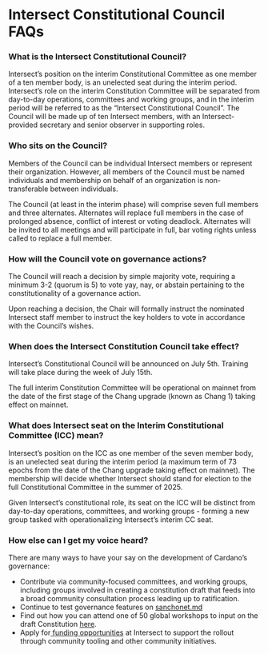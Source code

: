 # Intersect Constitutional Council FAQs

### What is the Intersect Constitutional Council?

Intersect’s position on the interim Constitutional Committee as one member of a ten member body, is an unelected seat during the interim period. Intersect’s role on the interim Constitution Committee will be separated from day-to-day operations, committees and working groups, and in the interim period will be referred to as the “Intersect Constitutional Council”. The Council will be made up of ten Intersect members, with an Intersect-provided secretary and senior observer in supporting roles.

### Who sits on the Council?

Members of the Council can be individual Intersect members or represent their organization. However, all members of the Council must be named individuals and membership on behalf of an organization is non-transferable between individuals.

The Council (at least in the interim phase) will comprise seven full members and three alternates. Alternates will replace full members in the case of prolonged absence, conflict of interest or voting deadlock. Alternates will be invited to all meetings and will participate in full, bar voting rights unless called to replace a full member.

### How will the Council vote on governance actions?

The Council will reach a decision by simple majority vote, requiring a minimum 3-2 (quorum is 5) to vote yay, nay, or abstain pertaining to the constitutionality of a governance action.&#x20;

Upon reaching a decision, the Chair will formally instruct the nominated Intersect staff member to instruct the key holders to vote in accordance with the Council’s wishes.

### When does the Intersect Constitution Council take effect?

Intersect’s Constitutional Council will be announced on July 5th. Training will take place during the week of July 15th.&#x20;

The full interim Constitution Committee will be operational on mainnet from the date of the first stage of the Chang upgrade (known as Chang 1) taking effect on mainnet.

### What does Intersect seat on the Interim Constitutional Committee (ICC) mean?

Intersect’s position on the ICC as one member of the seven member body, is an unelected seat during the interim period (a maximum term of 73 epochs from the date of the Chang upgrade taking effect on mainnet). The membership will decide whether Intersect should stand for election to the full Constitutional Committee in the summer of 2025.

Given Intersect’s constitutional role, its seat on the ICC will be distinct from day-to-day operations, committees, and working groups - forming a new group tasked with operationalizing Intersect’s interim CC seat.

### How else can I get my voice heard?

There are many ways to have your say on the development of Cardano’s governance:

* Contribute via community-focused committees, and working groups, including groups involved in creating a constitution draft that feeds into a broad community consultation process leading up to ratification.
* Continue to test governance features on [sanchonet.md](../../../sanchonet.md "mention")
* Find out how you can attend one of 50 global workshops to input on the draft Constitution [here](https://www.intersectmbo.org/news/have-your-say-kicking-off-global-workshops-to-draft-the-final-constitution).
* Apply for[ funding opportunities](https://www.intersectmbo.org/grants) at Intersect to support the rollout through community tooling and other community initiatives.
